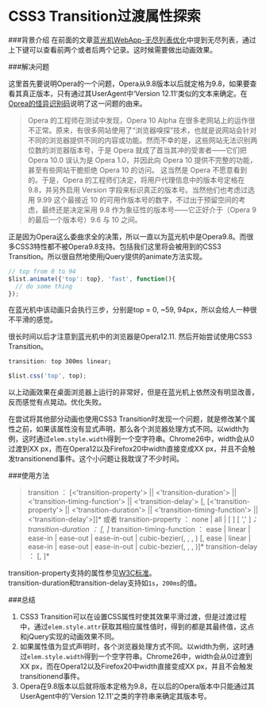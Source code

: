 CSS3 Transition过渡属性探索
===
###背景介绍
在前面的文章[蓝光机WebApp-无尽列表优化](./2013-04-07-Blu-ray-Web-App-Endless-List-Optimization.md)中提到无尽列表，通过上下键可以查看前两个或者后两个记录。这时候需要做出动画效果。

###解决问题

这里首先要说明Opera的一个问题，Opera从9.8版本以后就定格为9.8，如果要查看其真正版本，只有通过其UserAgent中‘Version 12.11’类似的文本来确定。在[Oprea的怪异识别码](http://blog.imbolo.com/oprea-version/)说明了这一问题的由来。

>Opera 的工程师在测试中发现，Opera 10 Alpha 在很多老网站上的运作很不正常。原来，有很多网站使用了“浏览器嗅探”技术，也就是说网站会针对不同的浏览器提供不同的内容或功能。然而不幸的是，这些网站无法识别两位数的浏览器版本号，于是 Opera 就成了首当其冲的受害者——它们把 Opera 10.0 误认为是 Opera 1.0，并因此向 Opera 10 提供不完整的功能，甚至有些网站干脆拒绝 Opera 10 的访问。
这当然是 Opera 不愿意看到的。于是，Opera 的工程师们决定，将用户代理信息中的版本号定格在 9.8，并另外启用 Version 字段来标识真正的版本号。当然他们也考虑过选用 9.99 这个最接近 10 的可用作版本号的数字，不过出于预留空间的考虑，最终还是决定采用 9.8 作为象征性的版本号——它正好介于（Opera 9 的最后一个版本号）9.6 与 10 之间。

正是因为Opera这么委曲求全的决策，所以一直以为蓝光机中是Opera9.8。而很多CSS3特性都不被Opera9.8支持。包括我们这里将会被用到的CSS3 Transition。所以很自然地使用jQuery提供的animate方法实现。  

```js
// top from 0 to 94
$list.animate({'top': top}, 'fast', function(){
  // do some thing
});
```

在蓝光机中该动画只会执行三步，分别是top = 0, ~59, 94px，所以会给人一种很不平滑的感觉。  

很长时间以后才注意到蓝光机中的浏览器是Opera12.11. 然后开始尝试使用CSS3 Transition。
```css
transition: top 300ms linear;
```
```js
$list.css('top', top);
```
以上动画效果在桌面浏览器上运行的非常好，但是在蓝光机上依然没有明显改善，反而感觉有点晃动。优化失败。  

在尝试将其他部分动画也使用CSS3 Transition时发现一个问题，就是修改某个属性之前，如果该属性没有显式声明，那么各个浏览器处理方式不同。以width为例，这时通过`elem.style.width`得到一个空字符串。Chrome26中，width会从0过渡到XX px，而在Opera12以及Firefox20中width直接变成XX px，并且不会触发transitionend事件。这个小问题让我耽误了不少时间。  

###使用方法
>transition ： [<'transition-property'> || <'transition-duration'> || <'transition-timing-function'> || <'transition-delay'> [, [<'transition-property'> || <'transition-duration'> || <'transition-timing-function'> || <'transition-delay'>]]*
或者
>transition-property ： none | all | [ <IDENT> ] [ ',' <IDENT> ]*；
>transition-duration ： <time> [, <time>]*
transition-timing-function ： ease | linear | ease-in | ease-out | ease-in-out | cubic-bezier(<number>, <number>, <number>, <number>) [, ease | linear | ease-in | ease-out | ease-in-out | cubic-bezier(<number>, <number>, <number>, <number>)]*
>transition-delay ： <time> [, <time>]*

transition-property支持的属性参见[W3C标准](http://www.w3.org/TR/css3-transitions/#transition-property)。  
transition-duration和transition-delay支持如`1s`，`200ms`的值。

###总结
1. CSS3 Transition可以在设置CSS属性时使其效果平滑过渡，但是过渡过程中，通过`elem.style.attr`获取其相应属性值时，得到的都是其最终值，这点和jQuery实现的动画效果不同。  
1. 如果属性值为显式声明时，各个浏览器处理方式不同。以width为例，这时通过`elem.style.width`得到一个空字符串。Chrome26中，width会从0过渡到XX px，而在Opera12以及Firefox20中width直接变成XX px，并且不会触发transitionend事件。  
1. Opera在9.8版本以后就将版本定格为9.8，在以后的Opera版本中只能通过其UserAgent中的'Version 12.11'之类的字符串来确定其版本号。
